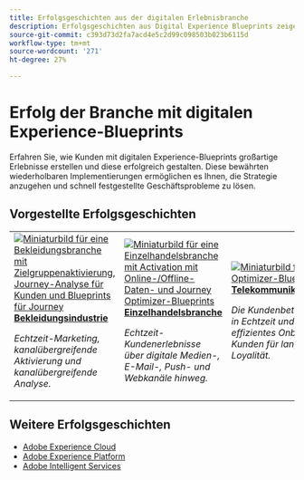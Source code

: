 ```yaml
---
title: Erfolgsgeschichten aus der digitalen Erlebnisbranche
description: Erfolgsgeschichten aus Digital Experience Blueprints zeigen, wie verschiedene Branchen mithilfe von Adobe Experience Cloud-Anwendungen, die auf Adobe Experience Platform basieren, einen Geschäftswert erzielen.
source-git-commit: c393d73d2fa7acd4e5c2d99c098503b023b6115d
workflow-type: tm+mt
source-wordcount: '271'
ht-degree: 27%

---
```



# Erfolg der Branche mit digitalen Experience-Blueprints

Erfahren Sie, wie Kunden mit digitalen Experience-Blueprints großartige Erlebnisse erstellen und diese erfolgreich gestalten. Diese bewährten wiederholbaren Implementierungen ermöglichen es Ihnen, die Strategie anzugehen und schnell festgestellte Geschäftsprobleme zu lösen.

## Vorgestellte Erfolgsgeschichten

<table style="table-layout:fixed">
<tr>
  <td>
    <a href="https://experienceleague.adobe.com/docs/blueprints-learn/architecture/audience-activation/platform-and-applications.html?lang=de"><img alt="Miniaturbild für eine Bekleidungsbranche mit Zielgruppenaktivierung, Journey-Analyse für Kunden und Blueprints für Journey" src="https://experienceleague.adobe.com/docs/blueprints-learn/assets/aep+apps_vertical.svg?lang=en"/></a>
    <div><a href="https://experienceleague.adobe.com/docs/blueprints-learn/architecture/audience-activation/platform-and-applications.html?lang=en"><strong>Bekleidungsindustrie</strong></a></div>
    <p><em>Echtzeit-Marketing, kanalübergreifende Aktivierung und kanalübergreifende Analyse.</em></p>
  </td>
  <td>
    <a href="https://experienceleague.adobe.com/docs/blueprints-learn/architecture/customer-journeys/journey-optimizer.html?lang=de"><img alt="Miniaturbild für eine Einzelhandelsbranche mit Activation mit Online-/Offline-Daten- und Journey Optimizer-Blueprints" src="https://experienceleague.adobe.com/docs/blueprints-learn/assets/aep+apps_vertical.svg?lang=en"/></a>
    <div><a href="https://experienceleague.adobe.com/docs/blueprints-learn/architecture/customer-journeys/journey-optimizer.html?lang=en"><strong>Einzelhandelsbranche</strong></a></div>
    <p><em>Echtzeit-Kundenerlebnisse über digitale Medien-, E-Mail-, Push- und Webkanäle hinweg.</em></p>
  </td>
  <td>
    <a href="https://experienceleague.adobe.com/docs/blueprints-learn/architecture/customer-journeys/journey-optimizer.html?lang=en"><img alt="Miniaturbild für das Journey Optimizer-Blueprint" src="https://experienceleague.adobe.com/docs/blueprints-learn/assets/journey-optimizer.png?lang=en" /></a>
    <div><a href="https://experienceleague.adobe.com/docs/blueprints-learn/architecture/customer-journeys/journey-optimizer.html?lang=en"><strong>Telekommunikationsindustrie</strong></a></div>
    <p><em>Die Kundenbetreuung erfolgt in Echtzeit und ermöglicht ein effizientes Onboarding von Kunden für langfristige Loyalität.</em></p>
  </td>
  <td>
    <a href="https://experienceleague.adobe.com/docs/blueprints-learn/architecture/audience-activation/online-offline.html?lang=de"><img alt="Miniaturbild für die Aktivierung des Online-/Offline-Daten-Blueprints" src="https://experienceleague.adobe.com/docs/blueprints-learn/assets/online_offline_activation.svg" /></a>
    <div><a href="https://experienceleague.adobe.com/docs/blueprints-learn/architecture/audience-activation/online-offline.html?lang=en"><strong>Reise- und Gastgewerbe</strong></a></div>
    <p><em>Echtzeitentscheidungen mit einer konsolidierten Ansicht des Kundenverhaltens über verschiedene Kanäle hinweg.</em></p>
  </td>
</tr>
</table>

## Weitere Erfolgsgeschichten

* <a href="https://business.adobe.com/customer-success-stories/index.html?Products+%26+Services=Experience">Adobe Experience Cloud</a>
* <a href="https://business.adobe.com/customer-success-stories/index.html?Products+%26+Services=Experience+Platform">Adobe Experience Platform</a>
* <a href="https://business.adobe.com/customer-success-stories/index.html?Products+%26+Services=Intelligent+Services">Adobe Intelligent Services</a>


